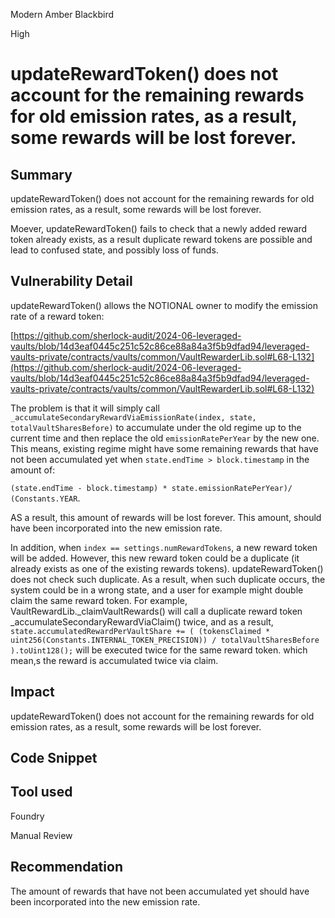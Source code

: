 Modern Amber Blackbird

High

# updateRewardToken() does not account for the remaining rewards for old emission rates, as a result, some rewards will be lost forever.

## Summary
updateRewardToken() does not account for the remaining rewards for old emission rates, as a result, some rewards will be lost forever.

Moever, updateRewardToken() fails to check that a newly added reward token already exists, as a result duplicate reward tokens are possible and lead to confused state, and possibly loss of funds. 

## Vulnerability Detail

updateRewardToken() allows the NOTIONAL owner to modify the emission rate of a reward token: 

[https://github.com/sherlock-audit/2024-06-leveraged-vaults/blob/14d3eaf0445c251c52c86ce88a84a3f5b9dfad94/leveraged-vaults-private/contracts/vaults/common/VaultRewarderLib.sol#L68-L132](https://github.com/sherlock-audit/2024-06-leveraged-vaults/blob/14d3eaf0445c251c52c86ce88a84a3f5b9dfad94/leveraged-vaults-private/contracts/vaults/common/VaultRewarderLib.sol#L68-L132)


The problem is that it will simply call ```_accumulateSecondaryRewardViaEmissionRate(index, state, totalVaultSharesBefore)``` to accumulate under the old regime up to the current time and then replace the old ``emissionRatePerYear`` by the new one. 
This means, existing regime might have some remaining rewards that have not been accumulated yet when ```state.endTime > block.timestamp``` in the amount of:

```(state.endTime - block.timestamp) * state.emissionRatePerYear)/ (Constants.YEAR```.

AS a result, this amount of rewards will be lost forever. This amount, should have been incorporated into the new emission rate.

In addition, when  ```index == settings.numRewardTokens```, a new reward token will be added. However, this new reward token could be a duplicate (it already exists as one of the existing rewards tokens). updateRewardToken() does not check such duplicate. 
As a result, when such duplicate occurs, the system could be in a wrong state, and a user for example might double claim the same reward token.  For example, VaultRewardLib._claimVaultRewards() will call a duplicate reward token _accumulateSecondaryRewardViaClaim() twice, and as a result, ```  state.accumulatedRewardPerVaultShare += (
            (tokensClaimed * uint256(Constants.INTERNAL_TOKEN_PRECISION)) / totalVaultSharesBefore
        ).toUint128();``` will be executed twice for the same reward token. which mean,s the reward is accumulated twice via claim.


## Impact

updateRewardToken() does not account for the remaining rewards for old emission rates, as a result, some rewards will be lost forever.

## Code Snippet

## Tool used
Foundry

Manual Review

## Recommendation
The amount of rewards that have not been accumulated yet should have been incorporated into the new emission rate.
